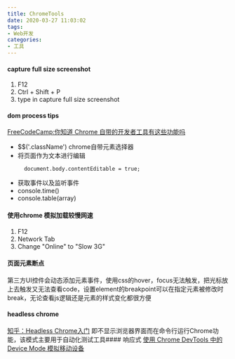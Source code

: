 ```yaml
---
title: ChromeTools
date: 2020-03-27 11:03:02
tags:
- Web开发
categories: 
- 工具
---
```

#### capture full size screenshot
1. F12
2. Ctrl + Shift + P
3. type in capture full size screenshot
   
#### dom process tips
[FreeCodeCamp:你知道 Chrome 自带的开发者工具有这些功能吗](https://chinese.freecodecamp.org/news/how-much-do-you-know-about-chrome-developer-tools/?from=timeline)
+ $$('.className') chrome自带元素选择器
+ 将页面作为文本进行编辑
  ```
    document.body.contentEditable = true;
  ```
+ 获取事件以及监听事件
+ console.time()
+ console.table(array)
#### 使用chrome 模拟加载较慢网速
1. F12
2. Network Tab
3. Change "Online" to "Slow 3G"
#### 页面元素断点
第三方UI控件会动态添加元素事件，使用css的hover，focus无法触发，把光标放上去触发又无法查看code，设置element的breakpoint可以在指定元素被修改时break，无论查看js逻辑还是元素的样式变化都很方便
#### headless chrome 
[知乎：Headless Chrome入门](https://zhuanlan.zhihu.com/p/29207391) 即不显示浏览器界面而在命令行运行Chrome功能，该模式主要用于自动化测试工具#### 响应式
[使用 Chrome DevTools 中的 Device Mode 模拟移动设备](https://developers.google.com/web/tools/chrome-devtools/device-mode#device)
